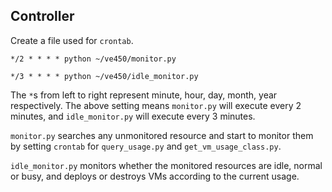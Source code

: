 ## Controller

Create a file used for `crontab`. 

```
*/2 * * * * python ~/ve450/monitor.py
```

```
*/3 * * * * python ~/ve450/idle_monitor.py
```

The `*`s from left to right represent minute, hour, day, month, year respectively. The above setting means `monitor.py` will execute every 2 minutes, and `idle_monitor.py` will execute every 3 minutes.

```monitor.py``` searches any unmonitored resource and start to monitor them by setting `crontab` for `query_usage.py` and `get_vm_usage_class.py`.

`idle_monitor.py` monitors whether the monitored resources are idle, normal or busy, and deploys or destroys VMs according to the current usage.